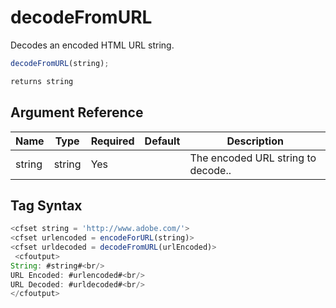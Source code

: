 # decodeFromURL

Decodes an encoded HTML URL string.

```javascript
decodeFromURL(string);
```

```javascript
returns string
```

## Argument Reference

| Name | Type | Required | Default | Description |
| --- | --- | --- | --- | --- |
| string | string | Yes |  | The encoded URL string to decode.. |

## Tag Syntax

```javascript
<cfset string = 'http://www.adobe.com/'> 
<cfset urlencoded = encodeForURL(string)>
<cfset urldecoded = decodeFromURL(urlEncoded)>
 <cfoutput>
String: #string#<br/>
URL Encoded: #urlencoded#<br/>
URL Decoded: #urldecoded#<br/>
</cfoutput>
```
